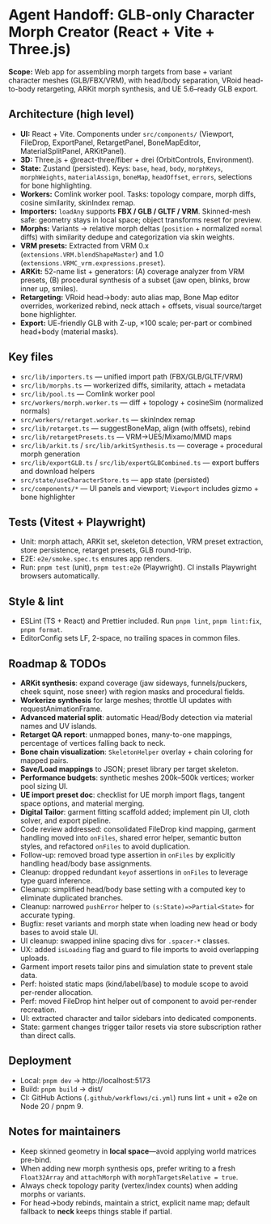 # Agent Handoff: GLB-only Character Morph Creator (React + Vite + Three.js)

**Scope:** Web app for assembling morph targets from base + variant character meshes (GLB/FBX/VRM), with head/body separation, VRoid head-to-body retargeting, ARKit morph synthesis, and UE 5.6–ready GLB export.

## Architecture (high level)

- **UI:** React + Vite. Components under `src/components/` (Viewport, FileDrop, ExportPanel, RetargetPanel, BoneMapEditor, MaterialSplitPanel, ARKitPanel).
- **3D:** Three.js + @react-three/fiber + drei (OrbitControls, Environment).
- **State:** Zustand (persisted). Keys: `base`, `head`, `body`, `morphKeys`, `morphWeights`, `materialAssign`, `boneMap`, `headOffset`, `errors`, selections for bone highlighting.
- **Workers:** Comlink worker pool. Tasks: topology compare, morph diffs, cosine similarity, skinIndex remap.
- **Importers:** `loadAny` supports **FBX / GLB / GLTF / VRM**. Skinned-mesh safe: geometry stays in local space; object transforms reset for preview.
- **Morphs:** Variants → relative morph deltas (`position` + normalized `normal` diffs) with similarity dedupe and categorization via skin weights.
- **VRM presets:** Extracted from VRM 0.x (`extensions.VRM.blendShapeMaster`) and 1.0 (`extensions.VRMC_vrm.expressions.preset`).
- **ARKit:** 52-name list + generators: (A) coverage analyzer from VRM presets, (B) procedural synthesis of a subset (jaw open, blinks, brow inner up, smiles).
- **Retargeting:** VRoid head→body: auto alias map, Bone Map editor overrides, workerized rebind, neck attach + offsets, visual source/target bone highlighter.
- **Export:** UE-friendly GLB with Z-up, ×100 scale; per-part or combined head+body (material masks).

## Key files

- `src/lib/importers.ts` — unified import path (FBX/GLB/GLTF/VRM)
- `src/lib/morphs.ts` — workerized diffs, similarity, attach + metadata
- `src/lib/pool.ts` — Comlink worker pool
- `src/workers/morph.worker.ts` — diff + topology + cosineSim (normalized normals)
- `src/workers/retarget.worker.ts` — skinIndex remap
- `src/lib/retarget.ts` — suggestBoneMap, align (with offsets), rebind
- `src/lib/retargetPresets.ts` — VRM→UE5/Mixamo/MMD maps
- `src/lib/arkit.ts` / `src/lib/arkitSynthesis.ts` — coverage + procedural morph generation
- `src/lib/exportGLB.ts` / `src/lib/exportGLBCombined.ts` — export buffers and download helpers
- `src/state/useCharacterStore.ts` — app state (persisted)
- `src/components/*` — UI panels and viewport; `Viewport` includes gizmo + bone highlighter

## Tests (Vitest + Playwright)

- Unit: morph attach, ARKit set, skeleton detection, VRM preset extraction, store persistence, retarget presets, GLB round-trip.
- E2E: `e2e/smoke.spec.ts` ensures app renders.
- Run: `pnpm test` (unit), `pnpm test:e2e` (Playwright). CI installs Playwright browsers automatically.

## Style & lint

- ESLint (TS + React) and Prettier included. Run `pnpm lint`, `pnpm lint:fix`, `pnpm format`.
- EditorConfig sets LF, 2-space, no trailing spaces in common files.

## Roadmap & TODOs

- **ARKit synthesis**: expand coverage (jaw sideways, funnels/puckers, cheek squint, nose sneer) with region masks and procedural fields.
- **Workerize synthesis** for large meshes; throttle UI updates with requestAnimationFrame.
- **Advanced material split**: automatic Head/Body detection via material names and UV islands.
- **Retarget QA report**: unmapped bones, many-to-one mappings, percentage of vertices falling back to neck.
- **Bone chain visualization**: `SkeletonHelper` overlay + chain coloring for mapped pairs.
- **Save/Load mappings** to JSON; preset library per target skeleton.
- **Performance budgets**: synthetic meshes 200k–500k vertices; worker pool sizing UI.
- **UE import preset doc**: checklist for UE morph import flags, tangent space options, and material merging.
- **Digital Tailor**: garment fitting scaffold added; implement pin UI, cloth solver, and export pipeline.
- Code review addressed: consolidated FileDrop kind mapping, garment handling moved into `onFiles`, shared error helper, semantic button styles, and refactored `onFiles` to avoid duplication.
- Follow-up: removed broad type assertion in `onFiles` by explicitly handling head/body base assignments.
- Cleanup: dropped redundant `keyof` assertions in `onFiles` to leverage type guard inference.
- Cleanup: simplified head/body base setting with a computed key to eliminate duplicated branches.
- Cleanup: narrowed `pushError` helper to `(s:State)=>Partial<State>` for accurate typing.
- Bugfix: reset variants and morph state when loading new head or body bases to avoid stale UI.
- UI cleanup: swapped inline spacing divs for `.spacer-*` classes.
- UX: added `isLoading` flag and guard to file imports to avoid overlapping uploads.
- Garment import resets tailor pins and simulation state to prevent stale data.
- Perf: hoisted static maps (kind/label/base) to module scope to avoid per-render allocation.
- Perf: moved FileDrop hint helper out of component to avoid per-render recreation.
- UI: extracted character and tailor sidebars into dedicated components.
- State: garment changes trigger tailor resets via store subscription rather than direct calls.

## Deployment

- Local: `pnpm dev` → http://localhost:5173
- Build: `pnpm build` → dist/
- CI: GitHub Actions (`.github/workflows/ci.yml`) runs lint + unit + e2e on Node 20 / pnpm 9.

## Notes for maintainers

- Keep skinned geometry in **local space**—avoid applying world matrices pre-bind.
- When adding new morph synthesis ops, prefer writing to a fresh `Float32Array` and `attachMorph` with `morphTargetsRelative = true`.
- Always check topology parity (vertex/index counts) when adding morphs or variants.
- For head→body rebinds, maintain a strict, explicit name map; default fallback to **neck** keeps things stable if partial.
